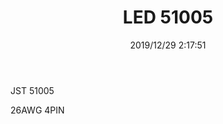 ﻿---
layout: post 
title: LED 51005
tags: 51005
categories: wire-harness
overview: 
series: 51146
part_number: 511460500
thumb_img: static/201912/201-thumb-20191229163934.jpg
image: static/201912/201-20191229163934.jpg
date: 2019/12/29 2:17:51
---


<p>
	JST 51005
</p>
<p>
	26AWG 4PIN
</p>

